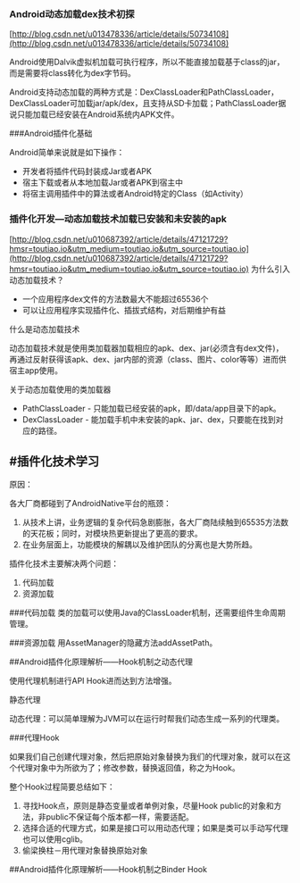 ### Android动态加载dex技术初探

[http://blog.csdn.net/u013478336/article/details/50734108](http://blog.csdn.net/u013478336/article/details/50734108)

Android使用Dalvik虚拟机加载可执行程序，所以不能直接加载基于class的jar，而是需要将class转化为dex字节码。

Android支持动态加载的两种方式是：DexClassLoader和PathClassLoader，DexClassLoader可加载jar/apk/dex，且支持从SD卡加载；PathClassLoader据说只能加载已经安装在Android系统内APK文件。

###Android插件化基础

Android简单来说就是如下操作：

* 开发者将插件代码封装成Jar或者APK
* 宿主下载或者从本地加载Jar或者APK到宿主中
* 将宿主调用插件中的算法或者Android特定的Class（如Activity）

### 插件化开发—动态加载技术加载已安装和未安装的apk

[http://blog.csdn.net/u010687392/article/details/47121729?hmsr=toutiao.io&utm_medium=toutiao.io&utm_source=toutiao.io](http://blog.csdn.net/u010687392/article/details/47121729?hmsr=toutiao.io&utm_medium=toutiao.io&utm_source=toutiao.io)
为什么引入动态加载技术？

* 一个应用程序dex文件的方法数最大不能超过65536个
* 可以让应用程序实现插件化、插拔式结构，对后期维护有益

什么是动态加载技术

动态加载技术就是使用类加载器加载相应的apk、dex、jar(必须含有dex文件)，再通过反射获得该apk、dex、jar内部的资源（class、图片、color等等）进而供宿主app使用。

关于动态加载使用的类加载器

* PathClassLoader - 只能加载已经安装的apk，即/data/app目录下的apk。
* DexClassLoader  - 能加载手机中未安装的apk、jar、dex，只要能在找到对应的路径。









#插件化技术学习
---
原因：

各大厂商都碰到了AndroidNative平台的瓶颈：

1. 从技术上讲，业务逻辑的复杂代码急剧膨胀，各大厂商陆续触到65535方法数的天花板；同时，对模块热更新提出了更高的要求。
2. 在业务层面上，功能模块的解耦以及维护团队的分离也是大势所趋。

插件化技术主要解决两个问题：

1. 代码加载
2. 资源加载

###代码加载
类的加载可以使用Java的ClassLoader机制，还需要组件生命周期管理。

###资源加载
用AssetManager的隐藏方法addAssetPath。

##Android插件化原理解析——Hook机制之动态代理 

使用代理机制进行API Hook进而达到方法增强。

静态代理

动态代理：可以简单理解为JVM可以在运行时帮我们动态生成一系列的代理类。

###代理Hook

如果我们自己创建代理对象，然后把原始对象替换为我们的代理对象，就可以在这个代理对象中为所欲为了；修改参数，替换返回值，称之为Hook。

整个Hook过程简要总结如下：

1. 寻找Hook点，原则是静态变量或者单例对象，尽量Hook public的对象和方法，非public不保证每个版本都一样，需要适配。
2. 选择合适的代理方式，如果是接口可以用动态代理；如果是类可以手动写代理也可以使用cglib。
3. 偷梁换柱－用代理对象替换原始对象

##Android插件化原理解析——Hook机制之Binder Hook 





